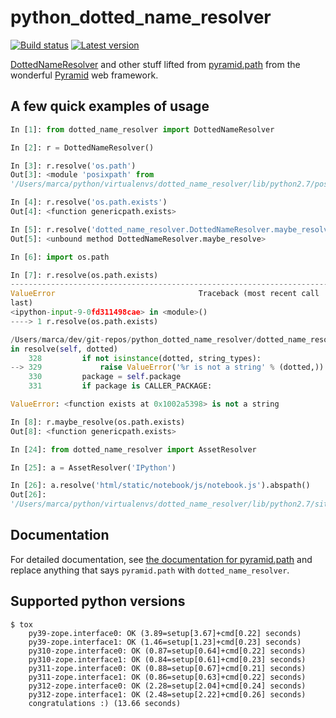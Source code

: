 # python_dotted_name_resolver

[![Build status][Build status image]][Build status link]
[![Latest version][Latest version image]][Latest version link]

[DottedNameResolver] and other stuff lifted from [pyramid.path] from the
wonderful [Pyramid] web framework.

## A few quick examples of usage

```python
In [1]: from dotted_name_resolver import DottedNameResolver

In [2]: r = DottedNameResolver()

In [3]: r.resolve('os.path')
Out[3]: <module 'posixpath' from
'/Users/marca/python/virtualenvs/dotted_name_resolver/lib/python2.7/posixpath.pyc'>

In [4]: r.resolve('os.path.exists')
Out[4]: <function genericpath.exists>

In [5]: r.resolve('dotted_name_resolver.DottedNameResolver.maybe_resolve')
Out[5]: <unbound method DottedNameResolver.maybe_resolve>

In [6]: import os.path

In [7]: r.resolve(os.path.exists)
---------------------------------------------------------------------------
ValueError                                Traceback (most recent call
last)
<ipython-input-9-0fd311498cae> in <module>()
----> 1 r.resolve(os.path.exists)

/Users/marca/dev/git-repos/python_dotted_name_resolver/dotted_name_resolver/__init__.pyc
in resolve(self, dotted)
    328         if not isinstance(dotted, string_types):
--> 329             raise ValueError('%r is not a string' % (dotted,))
    330         package = self.package
    331         if package is CALLER_PACKAGE:

ValueError: <function exists at 0x1002a5398> is not a string

In [8]: r.maybe_resolve(os.path.exists)
Out[8]: <function genericpath.exists>

In [24]: from dotted_name_resolver import AssetResolver

In [25]: a = AssetResolver('IPython')

In [26]: a.resolve('html/static/notebook/js/notebook.js').abspath()
Out[26]:
'/Users/marca/python/virtualenvs/dotted_name_resolver/lib/python2.7/site-packages/IPython/html/static/notebook/js/notebook.js'
```

## Documentation

For detailed documentation, see [the documentation for
pyramid.path](http://docs.pylonsproject.org/projects/pyramid/en/latest/api/path.html)
and replace anything that says `pyramid.path` with
`dotted_name_resolver`.

## Supported python versions

```shell
$ tox
    py39-zope.interface0: OK (3.89=setup[3.67]+cmd[0.22] seconds)
    py39-zope.interface1: OK (1.46=setup[1.23]+cmd[0.23] seconds)
    py310-zope.interface0: OK (0.87=setup[0.64]+cmd[0.22] seconds)
    py310-zope.interface1: OK (0.84=setup[0.61]+cmd[0.23] seconds)
    py311-zope.interface0: OK (0.88=setup[0.67]+cmd[0.21] seconds)
    py311-zope.interface1: OK (0.86=setup[0.63]+cmd[0.22] seconds)
    py312-zope.interface0: OK (2.28=setup[2.04]+cmd[0.24] seconds)
    py312-zope.interface1: OK (2.48=setup[2.22]+cmd[0.26] seconds)
    congratulations :) (13.66 seconds)
```

[Build status image]: https://github.com/msabramo/python_dotted_name_resolver/actions/workflows/python-package.yml/badge.svg
[Build status link]: https://github.com/msabramo/python_dotted_name_resolver/actions/workflows/python-package.yml
[Latest version image]: https://img.shields.io/pypi/v/dotted_name_resolver.svg
[Latest version link]: https://pypi.python.org/pypi/dotted_name_resolver/
[DottedNameResolver]: http://docs.pylonsproject.org/projects/pyramid/en/latest/api/path.html#pyramid.path.DottedNameResolver
[pyramid.path]: http://docs.pylonsproject.org/projects/pyramid/en/latest/api/path.html
[Pyramid]: http://docs.pylonsproject.org/projects/pyramid/
